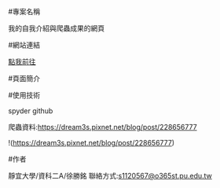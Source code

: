#專案名稱

我的自我介紹與爬蟲成果的網頁

#網站連結

[點我前往](https://wasd1234621.github.io/ming/%E5%93%AD/index.html)

#頁面簡介

#使用技術

spyder
github

爬蟲資料:https://dream3s.pixnet.net/blog/post/228656777

!(https://dream3s.pixnet.net/blog/post/228656777)

#作者

靜宜大學/資科二A/徐勝銘 聯絡方式:s1120567@o365st.pu.edu.tw

